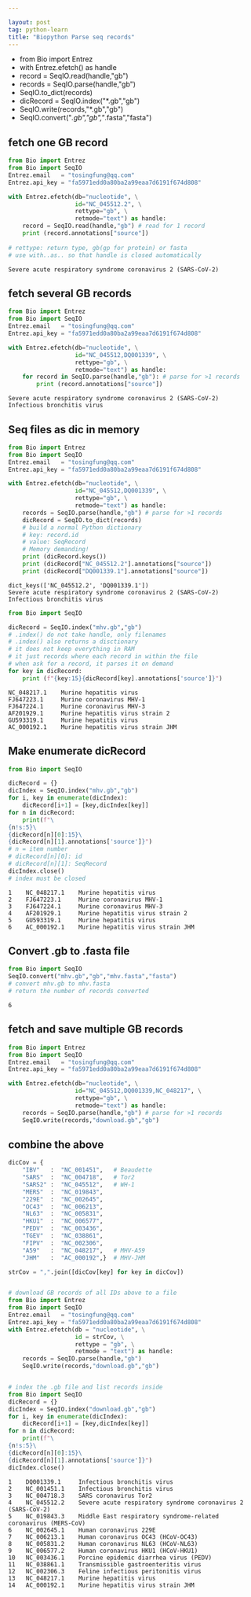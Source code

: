 ```yaml
---

layout: post
tag: python-learn
title: "Biopython Parse seq records"
---
```


- from Bio import Entrez
- with Entrez.efetch() as handle
- record = SeqIO.read(handle,"gb")
- records = SeqIO.parse(handle,"gb")
- SeqIO.to_dict(records)
- dicRecord = SeqIO.index("*.gb","gb")
- SeqIO.write(records,"*.gb","gb")
- SeqIO.convert("*.gb","gb","*.fasta","fasta")

<!--more-->

## fetch one GB record


```python
from Bio import Entrez
from Bio import SeqIO
Entrez.email   = "tosingfung@qq.com"
Entrez.api_key = "fa5971edd0a80ba2a99eaa7d6191f674d808"

with Entrez.efetch(db="nucleotide", \
                   id="NC_045512.2", \
                   rettype="gb", \
                   retmode="text") as handle:
    record = SeqIO.read(handle,"gb") # read for 1 record
    print (record.annotations["source"])
    
# rettype: return type, gb(gp for protein) or fasta
# use with..as.. so that handle is closed automatically
```

    Severe acute respiratory syndrome coronavirus 2 (SARS-CoV-2)


## fetch several GB records


```python
from Bio import Entrez
from Bio import SeqIO
Entrez.email   = "tosingfung@qq.com"
Entrez.api_key = "fa5971edd0a80ba2a99eaa7d6191f674d808"

with Entrez.efetch(db="nucleotide", \
                   id="NC_045512,DQ001339", \
                   rettype="gb", \
                   retmode="text") as handle:
    for record in SeqIO.parse(handle,"gb"): # parse for >1 records
        print (record.annotations["source"])
```

    Severe acute respiratory syndrome coronavirus 2 (SARS-CoV-2)
    Infectious bronchitis virus


## Seq files as dic in memory


```python
from Bio import Entrez
from Bio import SeqIO
Entrez.email   = "tosingfung@qq.com"
Entrez.api_key = "fa5971edd0a80ba2a99eaa7d6191f674d808"

with Entrez.efetch(db="nucleotide", \
                   id="NC_045512,DQ001339", \
                   rettype="gb", \
                   retmode="text") as handle:
    records = SeqIO.parse(handle,"gb") # parse for >1 records
    dicRecord = SeqIO.to_dict(records)
    # build a normal Python dictionary
    # key: record.id
    # value: SeqRecord
    # Memory demanding!
    print (dicRecord.keys())
    print (dicRecord["NC_045512.2"].annotations["source"])
    print (dicRecord["DQ001339.1"].annotations["source"])
```

    dict_keys(['NC_045512.2', 'DQ001339.1'])
    Severe acute respiratory syndrome coronavirus 2 (SARS-CoV-2)
    Infectious bronchitis virus



```python
from Bio import SeqIO

dicRecord = SeqIO.index("mhv.gb","gb")
# .index() do not take handle, only filenames
# .index() also returns a disctionary
# it does not keep everything in RAM
# it just records where each record in within the file
# when ask for a record, it parses it on demand
for key in dicRecord:
    print (f"{key:15}{dicRecord[key].annotations['source']}")
```

    NC_048217.1    Murine hepatitis virus
    FJ647223.1     Murine coronavirus MHV-1
    FJ647224.1     Murine coronavirus MHV-3
    AF201929.1     Murine hepatitis virus strain 2
    GU593319.1     Murine hepatitis virus
    AC_000192.1    Murine hepatitis virus strain JHM


## Make enumerate dicRecord


```python
from Bio import SeqIO

dicRecord = {}
dicIndex = SeqIO.index("mhv.gb","gb")
for i, key in enumerate(dicIndex):
    dicRecord[i+1] = [key,dicIndex[key]]
for n in dicRecord:
    print(f"\
{n!s:5}\
{dicRecord[n][0]:15}\
{dicRecord[n][1].annotations['source']}")
# n = item number
# dicRecord[n][0]: id
# dicRecord[n][1]: SeqRecord
dicIndex.close()
# index must be closed
```

    1    NC_048217.1    Murine hepatitis virus
    2    FJ647223.1     Murine coronavirus MHV-1
    3    FJ647224.1     Murine coronavirus MHV-3
    4    AF201929.1     Murine hepatitis virus strain 2
    5    GU593319.1     Murine hepatitis virus
    6    AC_000192.1    Murine hepatitis virus strain JHM


## Convert .gb to .fasta file


```python
from Bio import SeqIO
SeqIO.convert("mhv.gb","gb","mhv.fasta","fasta")
# convert mhv.gb to mhv.fasta
# return the number of records converted
```




    6



## fetch and save multiple GB records


```python
from Bio import Entrez
from Bio import SeqIO
Entrez.email   = "tosingfung@qq.com"
Entrez.api_key = "fa5971edd0a80ba2a99eaa7d6191f674d808"

with Entrez.efetch(db="nucleotide", \
                   id="NC_045512,DQ001339,NC_048217", \
                   rettype="gb", \
                   retmode="text") as handle:
    records = SeqIO.parse(handle,"gb") # parse for >1 records
    SeqIO.write(records,"download.gb","gb")
```

## combine the above


```python
dicCov = { 
    "IBV"   :  "NC_001451",   # Beaudette
    "SARS"  :  "NC_004718",   # Tor2
    "SARS2" :  "NC_045512",   # WH-1
    "MERS"  :  "NC_019843",
    "229E"  :  "NC_002645",
    "OC43"  :  "NC_006213",
    "NL63"  :  "NC_005831",
    "HKU1"  :  "NC_006577",
    "PEDV"  :  "NC_003436",
    "TGEV"  :  "NC_038861",
    "FIPV"  :  "NC_002306",
    "A59"   :  "NC_048217",   # MHV-A59
    "JHM"   :  "AC_000192",}  # MHV-JHM 

strCov = ",".join([dicCov[key] for key in dicCov])


# download GB records of all IDs above to a file
from Bio import Entrez
from Bio import SeqIO
Entrez.email   = "tosingfung@qq.com"
Entrez.api_key = "fa5971edd0a80ba2a99eaa7d6191f674d808"
with Entrez.efetch(db = "nucleotide", \
                   id = strCov, \
                   rettype = "gb", \
                   retmode = "text") as handle:
    records = SeqIO.parse(handle,"gb")
    SeqIO.write(records,"download.gb","gb")


# index the .gb file and list records inside
from Bio import SeqIO    
dicRecord = {}
dicIndex = SeqIO.index("download.gb","gb")
for i, key in enumerate(dicIndex):
    dicRecord[i+1] = [key,dicIndex[key]]
for n in dicRecord:
    print(f"\
{n!s:5}\
{dicRecord[n][0]:15}\
{dicRecord[n][1].annotations['source']}")
dicIndex.close()

```

    1    DQ001339.1     Infectious bronchitis virus
    2    NC_001451.1    Infectious bronchitis virus
    3    NC_004718.3    SARS coronavirus Tor2
    4    NC_045512.2    Severe acute respiratory syndrome coronavirus 2 (SARS-CoV-2)
    5    NC_019843.3    Middle East respiratory syndrome-related coronavirus (MERS-CoV)
    6    NC_002645.1    Human coronavirus 229E
    7    NC_006213.1    Human coronavirus OC43 (HCoV-OC43)
    8    NC_005831.2    Human coronavirus NL63 (HCoV-NL63)
    9    NC_006577.2    Human coronavirus HKU1 (HCoV-HKU1)
    10   NC_003436.1    Porcine epidemic diarrhea virus (PEDV)
    11   NC_038861.1    Transmissible gastroenteritis virus
    12   NC_002306.3    Feline infectious peritonitis virus
    13   NC_048217.1    Murine hepatitis virus
    14   AC_000192.1    Murine hepatitis virus strain JHM

